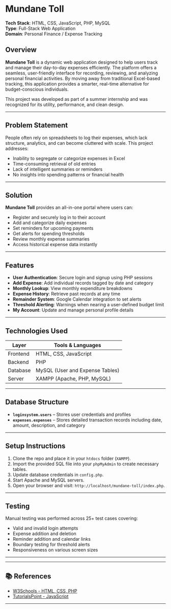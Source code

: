 
# Mundane Toll 

**Tech Stack**: HTML, CSS, JavaScript, PHP, MySQL  
**Type**: Full-Stack Web Application  
**Domain**: Personal Finance / Expense Tracking  

##  Overview

**Mundane Toll** is a dynamic web application designed to help users track and manage their day-to-day expenses efficiently. The platform offers a seamless, user-friendly interface for recording, reviewing, and analyzing personal financial activities. By moving away from traditional Excel-based tracking, this application provides a smarter, real-time alternative for budget-conscious individuals.

This project was developed as part of a summer internship and was recognized for its utility, performance, and clean design.

---

##  Problem Statement

People often rely on spreadsheets to log their expenses, which lack structure, analytics, and can become cluttered with scale. This project addresses:

- Inability to segregate or categorize expenses in Excel
- Time-consuming retrieval of old entries
- Lack of intelligent summaries or reminders
- No insights into spending patterns or financial health

---

##  Solution

**Mundane Toll** provides an all-in-one portal where users can:
- Register and securely log in to their account
- Add and categorize daily expenses
- Set reminders for upcoming payments
- Get alerts for spending thresholds
- Review monthly expense summaries
- Access historical expense data instantly

---

##  Features

- **User Authentication**: Secure login and signup using PHP sessions
- **Add Expense**: Add individual records tagged by date and category
- **Monthly Lookup**: View monthly expenditure breakdowns
- **Expense History**: Retrieve past records at any time
- **Remainder System**: Google Calendar integration to set alerts
- **Threshold Alerting**: Warnings when nearing a user-defined budget limit
- **My Account**: Update and manage personal profile details

---

##  Technologies Used

| Layer            | Tools & Languages                         |
|------------------|-------------------------------------------|
| Frontend         | HTML, CSS, JavaScript                     |
| Backend          | PHP                                       |
| Database         | MySQL (User and Expense Tables)           |
| Server           | XAMPP (Apache, PHP, MySQL)                |

---



##  Database Structure

- **`loginsystem.users`** – Stores user credentials and profiles
- **`expenses.expenses`** – Stores detailed transaction records including date, amount, description, and category

---

##  Setup Instructions

1. Clone the repo and place it in your `htdocs` folder (`XAMPP`).
2. Import the provided SQL file into your `phpMyAdmin` to create necessary tables.
3. Update database credentials in `config.php`.
4. Start Apache and MySQL servers.
5. Open your browser and visit: `http://localhost/mundane-toll/index.php`.

---

##  Testing

Manual testing was performed across 25+ test cases covering:
- Valid and invalid login attempts
- Expense addition and deletion
- Reminder addition and calendar links
- Boundary testing for threshold alerts
- Responsiveness on various screen sizes

---



---

## 📚 References

- [W3Schools - HTML, CSS, PHP](https://www.w3schools.com/)
- [TutorialsPoint - JavaScript](https://www.tutorialspoint.com/javascript/index.htm)

---

